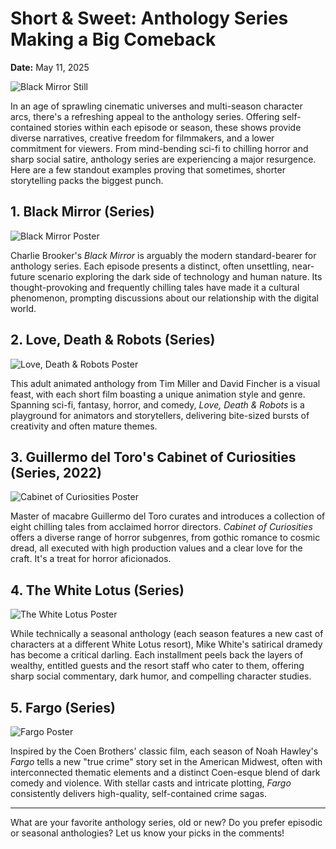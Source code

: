 # Short & Sweet: Anthology Series Making a Big Comeback

**Date:** May 11, 2025

![Black Mirror Still](backdrop_tmdbid:42009)

In an age of sprawling cinematic universes and multi-season character arcs, there's a refreshing appeal to the anthology series. Offering self-contained stories within each episode or season, these shows provide diverse narratives, creative freedom for filmmakers, and a lower commitment for viewers. From mind-bending sci-fi to chilling horror and sharp social satire, anthology series are experiencing a major resurgence. Here are a few standout examples proving that sometimes, shorter storytelling packs the biggest punch.

## 1. Black Mirror (Series)

![Black Mirror Poster](tmdbid:42009)

Charlie Brooker's *Black Mirror* is arguably the modern standard-bearer for anthology series. Each episode presents a distinct, often unsettling, near-future scenario exploring the dark side of technology and human nature. Its thought-provoking and frequently chilling tales have made it a cultural phenomenon, prompting discussions about our relationship with the digital world.

## 2. Love, Death & Robots (Series)

![Love, Death & Robots Poster](tmdbid:86831)

This adult animated anthology from Tim Miller and David Fincher is a visual feast, with each short film boasting a unique animation style and genre. Spanning sci-fi, fantasy, horror, and comedy, *Love, Death & Robots* is a playground for animators and storytellers, delivering bite-sized bursts of creativity and often mature themes.

## 3. Guillermo del Toro's Cabinet of Curiosities (Series, 2022)

![Cabinet of Curiosities Poster](tmdbid:114520)

Master of macabre Guillermo del Toro curates and introduces a collection of eight chilling tales from acclaimed horror directors. *Cabinet of Curiosities* offers a diverse range of horror subgenres, from gothic romance to cosmic dread, all executed with high production values and a clear love for the craft. It's a treat for horror aficionados.

## 4. The White Lotus (Series)

![The White Lotus Poster](tmdbid:119238)

While technically a seasonal anthology (each season features a new cast of characters at a different White Lotus resort), Mike White's satirical dramedy has become a critical darling. Each installment peels back the layers of wealthy, entitled guests and the resort staff who cater to them, offering sharp social commentary, dark humor, and compelling character studies.

## 5. Fargo (Series)

![Fargo Poster](tmdbid:60622)

Inspired by the Coen Brothers' classic film, each season of Noah Hawley's *Fargo* tells a new "true crime" story set in the American Midwest, often with interconnected thematic elements and a distinct Coen-esque blend of dark comedy and violence. With stellar casts and intricate plotting, *Fargo* consistently delivers high-quality, self-contained crime sagas.

---

What are your favorite anthology series, old or new? Do you prefer episodic or seasonal anthologies? Let us know your picks in the comments!